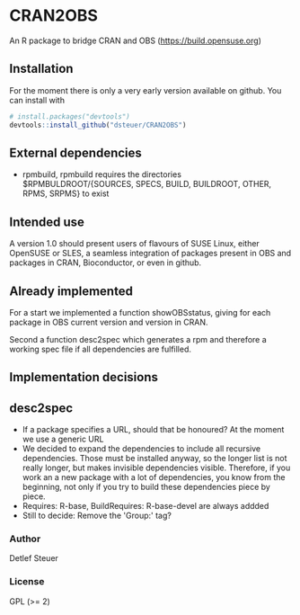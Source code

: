 CRAN2OBS
========

An R package to bridge CRAN and OBS (https://build.opensuse.org)

Installation
------------

For the moment there is only a very early version available on
github. You can install with

``` r
# install.packages("devtools")
devtools::install_github("dsteuer/CRAN2OBS")
```

External dependencies
---------------------

- rpmbuild, rpmbuild requires the directories
  $RPMBULDROOT/{SOURCES, SPECS, BUILD, BUILDROOT, OTHER, RPMS, SRPMS}
  to exist

Intended use
------------

A version 1.0 should present users of flavours of SUSE Linux, either OpenSUSE
or SLES, a seamless integration of packages present in OBS and packages
in CRAN, Bioconductor, or even in github.

Already implemented
-------------------

For a start we implemented a function showOBSstatus, giving
for each package in OBS current version and version in CRAN.

Second a function desc2spec which generates a rpm and therefore a
working spec file if all dependencies are fulfilled.

Implementation decisions
------------------------

## desc2spec
- If a package specifies a URL, should that be honoured?
  At the moment we use a generic URL
- We decided to expand the dependencies to include all recursive
  dependencies.
  Those must be installed anyway, so the longer list is not really
  longer, but makes invisible dependencies visible. Therefore, if
  you work an a new package with a lot of dependencies, you know from the
  beginning, not only if you try to build these dependencies piece by piece.
- Requires: R-base, BuildRequires: R-base-devel are always addded
- Still to decide: Remove the 'Group:' tag?


### Author

Detlef Steuer

### License

GPL (&gt;= 2)